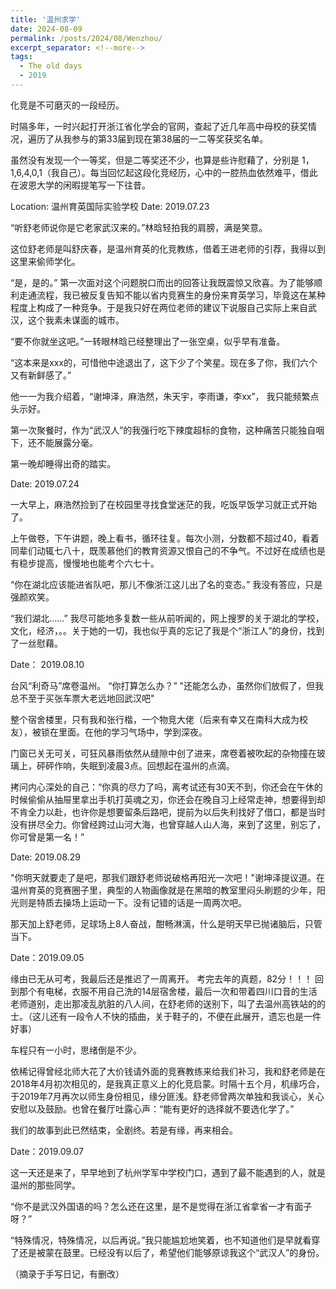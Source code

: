 ```yaml
---
title: '温州求学'
date: 2024-08-09
permalink: /posts/2024/08/Wenzhou/
excerpt_separator: <!--more-->
tags:
  - The old days
  - 2019
---
```

化竞是不可磨灭的一段经历。 

时隔多年，一时兴起打开浙江省化学会的官网，查起了近几年高中母校的获奖情况，遍历了从我参与的第33届到现在第38届的一二等奖获奖名单。

虽然没有发现一个一等奖，但是二等奖还不少，也算是些许慰藉了，分别是 1，1,6,4,0,1（我自己）。每当回忆起这段化竞经历，心中的一腔热血依然难平，借此在波恩大学的闲暇提笔写一下往昔。 <!--more-->


Location: 温州育英国际实验学校
Date: 2019.07.23

“听舒老师说你是它老家武汉来的。”林晗轻拍我的肩膀，满是笑意。

这位舒老师是叫舒庆春，是温州育英的化竞教练，借着王进老师的引荐，我得以到这里来偷师学化。

“是，是的。” 第一次面对这个问题脱口而出的回答让我既震惊又欣喜。为了能够顺利走通流程，我已被反复告知不能以省内竞赛生的身份来育英学习，毕竟这在某种程度上构成了一种竞争。于是我只好在两位老师的建议下说服自己实际上来自武汉，这个我素未谋面的城市。

“要不你就坐这吧。”一转眼林晗已经整理出了一张空桌，似乎早有准备。

“这本来是xxx的，可惜他中途退出了，这下少了个笑星。现在多了你，我们六个又有新鲜感了。”

他一一为我介绍着，“谢坤泽，麻浩然，朱天宇，李雨谦，李xx”， 我只能频繁点头示好。

第一次聚餐时，作为“武汉人”的我强行吃下辣度超标的食物，这种痛苦只能独自咽下，还不能展露分毫。

第一晚却睡得出奇的踏实。


Date: 2019.07.24

一大早上，麻浩然捡到了在校园里寻找食堂迷茫的我，吃饭早饭学习就正式开始了。

上午做卷，下午讲题，晚上看书，循环往复。每次小测，分数都不超过40，看着同辈们动辄七八十，既羡慕他们的教育资源又恨自己的不争气。不过好在成绩也是有稳步提高，慢慢地也能考个六七十。

“你在湖北应该能进省队吧，那儿不像浙江这儿出了名的变态。” 我没有答应，只是强颜欢笑。

“我们湖北……” 我尽可能地多复数一些从前听闻的，网上搜罗的关于湖北的学校，文化，经济，。。关于她的一切，我也似乎真的忘记了我是个“浙江人”的身份，找到了一丝慰藉。

Date： 2019.08.10

台风“利奇马”席卷温州。
“你打算怎么办？”
"还能怎么办，虽然你们放假了，但我总不至于买张车票大老远地回武汉吧"

整个宿舍楼里，只有我和张行楷，一个物竞大佬（后来有幸又在南科大成为校友），被锁在里面。在他的学习气场中，学到深夜。

门窗已关无可关，可狂风暴雨依然从缝隙中创了进来，席卷着被吹起的杂物撞在玻璃上，砰砰作响，失眠到凌晨3点。回想起在温州的点滴。

拷问内心深处的自己：“你真的尽力了吗，离考试还有30天不到，你还会在午休的时候偷偷从抽屉里拿出手机打英魂之刃，你还会在晚自习上经常走神，想要得到却不肯全力以赴，也许你是想要留条后路吧，提前为以后失利找好了借口，都是当时没有拼尽全力。你曾经跨过山河大海，也曾穿越人山人海，来到了这里，别忘了，你可曾是第一名！”

Date: 2019.08.29

"你明天就要走了是吧，那我们跟舒老师说破格再阳光一次吧！"谢坤泽提议道。在温州育英的竞赛圈子里，典型的人物画像就是在黑暗的教室里闷头刷题的少年，阳光则是特质去操场上运动一下。没有记错的话是一周两次吧。

那天加上舒老师，足球场上8人奋战，酣畅淋漓，什么是明天早已抛诸脑后，只管当下。


Date：2019.09.05

缘由已无从可考，我最后还是推迟了一周离开。
考完去年的真题，82分！！！
回到那个有电梯，衣服不用自己洗的14层宿舍楼，最后一次和带着四川口音的生活老师道别，走出那凌乱肮脏的八人间，在舒老师的送别下，叫了去温州高铁站的的士。（这儿还有一段令人不快的插曲，关于鞋子的，不便在此展开，遗忘也是一件好事）

车程只有一小时，思绪倒是不少。

依稀记得曾经北师大花了大价钱请外面的竞赛教练来给我们补习，我和舒老师是在2018年4月初次相见的，是我真正意义上的化竞启蒙。时隔十五个月，机缘巧合，于2019年7月再次以师生身份相见，缘分匪浅。舒老师曾两次单独和我谈心，关心安慰以及鼓励。也曾在餐厅吐露心声：“能有更好的选择就不要选化学了。”

我们的故事到此已然结束，全剧终。若是有缘，再来相会。

Date：2019.09.07

这一天还是来了，早早地到了杭州学军中学校门口，遇到了最不能遇到的人，就是温州的那些同学。

“你不是武汉外国语的吗？怎么还在这里，是不是觉得在浙江省拿省一才有面子呀？”

“特殊情况，特殊情况，以后再说。”我只能尴尬地笑着，也不知道他们是早就看穿了还是被蒙在鼓里。已经没有以后了，希望他们能够原谅我这个“武汉人”的身份。



（摘录于手写日记，有删改）



